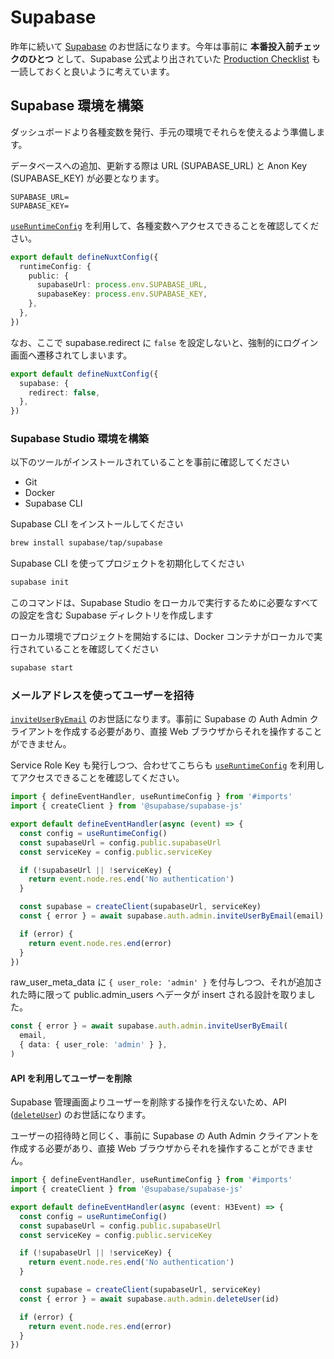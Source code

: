 # Supabase

昨年に続いて [Supabase](https://supabase.com/) のお世話になります。今年は事前に **本番投入前チェックのひとつ** として、Supabase 公式より出されていた [Production Checklist](https://supabase.com/docs/guides/platform/going-into-prod) も一読しておくと良いように考えています。

## Supabase 環境を構築

ダッシュボードより各種変数を発行、手元の環境でそれらを使えるよう準備します。

データベースへの追加、更新する際は URL (SUPABASE_URL) と Anon Key (SUPABASE_KEY) が必要となります。

```.env
SUPABASE_URL=
SUPABASE_KEY=
```

[`useRuntimeConfig`](https://nuxt.com/docs/api/composables/use-runtime-config) を利用して、各種変数へアクセスできることを確認してください。

```ts
export default defineNuxtConfig({
  runtimeConfig: {
    public: {
      supabaseUrl: process.env.SUPABASE_URL,
      supabaseKey: process.env.SUPABASE_KEY,
    },
  },
})
```

なお、ここで supabase.redirect に `false` を設定しないと、強制的にログイン画面へ遷移されてしまいます。

```ts
export default defineNuxtConfig({
  supabase: {
    redirect: false,
  },
})
```

### Supabase Studio 環境を構築

以下のツールがインストールされていることを事前に確認してください

- Git
- Docker
- Supabase CLI

Supabase CLI をインストールしてください

```bash
brew install supabase/tap/supabase
```

Supabase CLI を使ってプロジェクトを初期化してください

```bash
supabase init
```

このコマンドは、Supabase Studio をローカルで実行するために必要なすべての設定を含む Supabase ディレクトリを作成します

ローカル環境でプロジェクトを開始するには、Docker コンテナがローカルで実行されていることを確認してください

```bash
supabase start
```

### メールアドレスを使ってユーザーを招待

[`inviteUserByEmail`](https://supabase.com/docs/reference/javascript/auth-admin-inviteuserbyemail) のお世話になります。事前に Supabase の Auth Admin クライアントを作成する必要があり、直接 Web ブラウザからそれを操作することができません。

Service Role Key も発行しつつ、合わせてこちらも [`useRuntimeConfig`](https://nuxt.com/docs/api/composables/use-runtime-config) を利用してアクセスできることを確認してください。

```ts
import { defineEventHandler, useRuntimeConfig } from '#imports'
import { createClient } from '@supabase/supabase-js'

export default defineEventHandler(async (event) => {
  const config = useRuntimeConfig()
  const supabaseUrl = config.public.supabaseUrl
  const serviceKey = config.public.serviceKey

  if (!supabaseUrl || !serviceKey) {
    return event.node.res.end('No authentication')
  }

  const supabase = createClient(supabaseUrl, serviceKey)
  const { error } = await supabase.auth.admin.inviteUserByEmail(email)

  if (error) {
    return event.node.res.end(error)
  }
})
```

raw_user_meta_data に `{ user_role: 'admin' }` を付与しつつ、それが追加された時に限って public.admin_users へデータが insert される設計を取りました。

```ts
const { error } = await supabase.auth.admin.inviteUserByEmail(
  email,
  { data: { user_role: 'admin' } },
)
```

#### API を利用してユーザーを削除

Supabase 管理画面よりユーザーを削除する操作を行えないため、API ([`deleteUser`](https://supabase.com/docs/reference/javascript/auth-admin-deleteuser)) のお世話になります。

ユーザーの招待時と同じく、事前に Supabase の Auth Admin クライアントを作成する必要があり、直接 Web ブラウザからそれを操作することができません。

```ts
import { defineEventHandler, useRuntimeConfig } from '#imports'
import { createClient } from '@supabase/supabase-js'

export default defineEventHandler(async (event: H3Event) => {
  const config = useRuntimeConfig()
  const supabaseUrl = config.public.supabaseUrl
  const serviceKey = config.public.serviceKey

  if (!supabaseUrl || !serviceKey) {
    return event.node.res.end('No authentication')
  }

  const supabase = createClient(supabaseUrl, serviceKey)
  const { error } = await supabase.auth.admin.deleteUser(id)

  if (error) {
    return event.node.res.end(error)
  }
})
```
